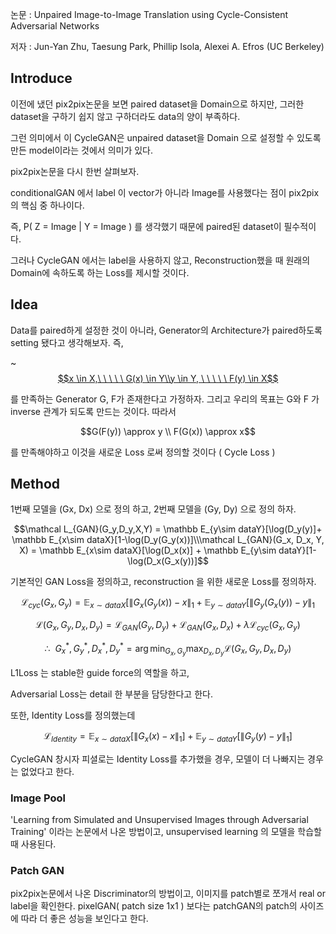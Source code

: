 논문 : Unpaired Image-to-Image Translation using Cycle-Consistent Adversarial Networks

저자 : Jun-Yan Zhu, Taesung Park, Phillip Isola, Alexei A. Efros (UC Berkeley)

## Introduce

이전에 냈던 pix2pix논문을 보면 paired dataset을 Domain으로 하지만, 그러한 dataset을 구하기 쉽지 않고 구하더라도 data의 양이 부족하다.

그런 의미에서 이 CycleGAN은 unpaired dataset을 Domain 으로 설정할 수 있도록 만든 model이라는 것에서 의미가 있다.

pix2pix논문을 다시 한번 살펴보자.

conditionalGAN 에서 label 이 vector가 아니라 Image를 사용했다는 점이 pix2pix의 핵심 중 하나이다.

즉, P( Z = Image | Y = Image ) 를 생각했기 때문에 paired된 dataset이 필수적이다.

그러나 CycleGAN 에서는 label을 사용하지 않고, Reconstruction했을 때 원래의 Domain에 속하도록 하는 Loss를 제시할 것이다.

## Idea

Data를 paired하게 설정한 것이 아니라, Generator의 Architecture가 paired하도록 setting 됐다고 생각해보자. 즉,

~[$$x \in X,\ \ \ \ \ G(x) \in Y\\y \in Y, \ \ \ \ \ F(y) \in X$$](https://latex.codecogs.com/svg.latex?x%3D%5Cfrac%7B-b%5Cpm%5Csqrt%7Bb%5E2-4ac%7D%7D%7B2a%7D)

를 만족하는 Generator G, F가 존재한다고 가정하자. 그리고 우리의 목표는 G와 F 가 inverse 관계가 되도록 만드는 것이다. 따라서

$$G(F(y)) \approx y \\ F(G(x)) \approx x$$

를 만족해야하고 이것을 새로운 Loss 로써 정의할 것이다 ( Cycle Loss )

## Method


1번째 모델을 (Gx, Dx) 으로 정의 하고,
2번째 모델을 (Gy, Dy) 으로 정의 하자.

$$\mathcal L_{GAN}(G_y,D_y,X,Y) = \mathbb E_{y\sim dataY}[\log(D_y(y)]+ \mathbb E_{x\sim dataX}[1-\log(D_y(G_y(x))]\\\mathcal L_{GAN}(G_x, D_x, Y, X) = \mathbb E_{x\sim dataX}[\log(D_x(x)] + \mathbb E_{y\sim dataY}[1-\log(D_x(G_x(y))]$$

기본적인 GAN Loss을 정의하고, reconstruction 을 위한 새로운 Loss를 정의하자.

$$\mathcal L_{cyc}(G_x, G_y) = \mathbb E_{x \sim dataX}[\|G_x(G_y(x)) - x\|_1 + \mathbb E_{y\sim dataY}[\|G_y(G_x(y)) - y\|_1$$

$$\mathcal L(G_x, G_y, D_x, D_y) = \mathcal L_{GAN}(G_y, D_y) + \mathcal L_{GAN}(G_x, D_x) + \lambda\mathcal L_{cyc}(G_x, G_y)$$

$$\therefore \ \ G_x^*, G_y^*, D_x^*, D_y^* =  \arg\min_{G_x, G_y}\max_{D_x, D_y}\mathcal L(G_x, G_y, D_x, D_y)$$

L1Loss 는 stable한 guide force의 역할을 하고,

Adversarial Loss는 detail 한 부분을 담당한다고 한다.

또한, Identity Loss를 정의했는데

$$\mathcal L_{Identity} = \mathbb E_{x\sim dataX}[\|G_x(x) - x\|_1] + \mathbb E_{y\sim dataY}[\|G_y(y) - y\|_1]$$

CycleGAN 창시자 피셜로는  Identity Loss를 추가했을 경우, 모델이 더 나빠지는 경우는 없었다고 한다.

### Image Pool

'Learning from Simulated and Unsupervised Images through Adversarial Training' 이라는 논문에서 나온 방법이고, unsupervised learning 의 모델을 학습할 때 사용된다.

### Patch GAN

pix2pix논문에서 나온 Discriminator의 방법이고, 이미지를 patch별로 쪼개서 real or label을 확인한다. pixelGAN( patch size 1x1 ) 보다는 patchGAN의 patch의 사이즈에 따라 더 좋은 성능을 보인다고 한다.
